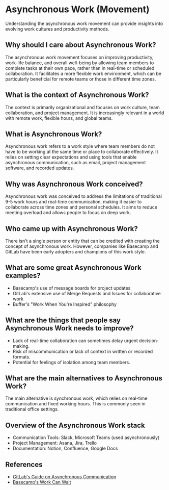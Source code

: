 # Asynchronous Work (Movement)

Understanding the asynchronous work movement can provide insights into evolving work cultures and productivity methods.

## Why should I care about Asynchronous Work?

The asynchronous work movement focuses on improving productivity, work-life balance, and overall well-being by allowing team members to complete tasks at their own pace, rather than in real-time or scheduled collaboration. It facilitates a more flexible work environment, which can be particularly beneficial for remote teams or those in different time zones.

## What is the context of Asynchronous Work?

The context is primarily organizational and focuses on work culture, team collaboration, and project management. It is increasingly relevant in a world with remote work, flexible hours, and global teams.

## What is Asynchronous Work?

Asynchronous work refers to a work style where team members do not have to be working at the same time or place to collaborate effectively. It relies on setting clear expectations and using tools that enable asynchronous communication, such as email, project management software, and recorded updates.

## Why was Asynchronous Work conceived?

Asynchronous work was conceived to address the limitations of traditional 9-5 work hours and real-time communication, making it easier to collaborate across time zones and personal schedules. It aims to reduce meeting overload and allows people to focus on deep work.

## Who came up with Asynchronous Work?

There isn't a single person or entity that can be credited with creating the concept of asynchronous work. However, companies like Basecamp and GitLab have been early adopters and champions of this work style.

## What are some great Asynchronous Work examples?

- Basecamp's use of message boards for project updates
- GitLab's extensive use of Merge Requests and Issues for collaborative work
- Buffer's "Work When You're Inspired" philosophy

## What are the things that people say Asynchronous Work needs to improve?

- Lack of real-time collaboration can sometimes delay urgent decision-making.
- Risk of miscommunication or lack of context in written or recorded formats.
- Potential for feelings of isolation among team members.

## What are the main alternatives to Asynchronous Work?

The main alternative is synchronous work, which relies on real-time communication and fixed working hours. This is commonly seen in traditional office settings.

## Overview of the Asynchronous Work stack

- Communication Tools: Slack, Microsoft Teams (used asynchronously)
- Project Management: Asana, Jira, Trello
- Documentation: Notion, Confluence, Google Docs

## References

- [GitLab's Guide on Asynchronous Communication](https://about.gitlab.com/company/culture/all-remote/asynchronous/)
- [Basecamp's Work Can Wait](https://m.signalvnoise.com/work-can-wait/)
